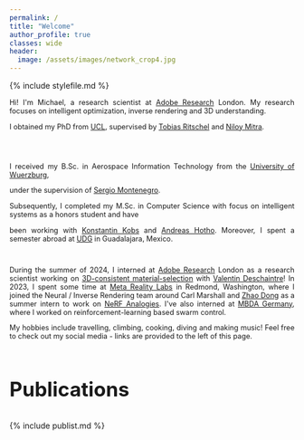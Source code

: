 ```yaml
---
permalink: /
title: "Welcome"
author_profile: true
classes: wide
header:
  image: /assets/images/network_crop4.jpg
---
```


{% include stylefile.md %}

<div style="text-align: justify; font-size: 90%;"> 

Hi! I'm Michael, a research scientist at <a href="https://research.adobe.com/">Adobe Research</a> London. 
My research focuses on intelligent optimization, inverse rendering and 3D understanding.

I obtained my PhD from <a href="https://www.ucl.ac.uk">UCL</a>,
supervised by <a href="http://www.homepages.ucl.ac.uk/~ucactri">Tobias Ritschel</a> and <a href="http://www0.cs.ucl.ac.uk/staff/n.mitra">Niloy Mitra</a>. 

<br/> 

<br/>

I received my B.Sc. in Aerospace Information Technology from the <a href="https://www.uni-wuerzburg.de/startseite">University of Wuerzburg</a>,

under the supervision of <a href="https://www.informatik.uni-wuerzburg.de/aerospaceinfo/mitarbeiter/montenegro">Sergio Montenegro</a>.

Subsequently, I completed my M.Sc. in Computer Science with focus on intelligent systems as a honors student and have 

been working with <a href="https://www.informatik.uni-wuerzburg.de/datascience/staff/kobs">Konstantin Kobs</a> and <a href="https://www.informatik.uni-wuerzburg.de/datascience/staff/hotho">Andreas Hotho</a>.
Moreover, I spent a semester abroad at <a href="https://www.udg.mx">UDG</a> in Guadalajara, Mexico.
<br/>

<br/>

During the summer of 2024, I interned at <a href="https://research.adobe.com/">Adobe Research</a> London as a research scientist working on <a href="/sama">3D-consistent material-selection</a> with <a href="https://valentin.deschaintre.fr/">Valentin Deschaintre</a>! 
In 2023, I spent some time at <a href="https://about.meta.com/uk/realitylabs">Meta Reality Labs</a> in Redmond, Washington, where I joined the Neural / Inverse Rendering team around Carl Marshall and <a href="http://www.flycooler.com/">Zhao Dong</a> as a summer intern to work on <a href="/nerf_analogies">NeRF Analogies</a>. 
I've also interned at <a href="https://www.mbda-deutschland.de">MBDA Germany</a>, where I worked on reinforcement-learning 
based swarm control.

My hobbies include travelling, climbing, cooking, diving and making music! Feel free to check out my social media - links are provided to the left of this page. <br/>
</div>

<br/>
<p style="font-size: 35px; font-weight: 700;">Publications</p>


{% include publist.md %}
